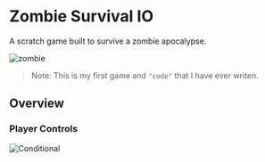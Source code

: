 # Zombie Survival IO

A scratch game built to survive a zombie apocalypse.

![zombie](https://user-images.githubusercontent.com/45475484/58449192-4c605000-80bf-11e9-987c-fb7fe12d0e29.gif)

> Note: This is my first game and `"code"` that I have ever writen.

## Overview

### Player Controls
![Conditional](https://user-images.githubusercontent.com/45475484/58449300-c264b700-80bf-11e9-988c-22a68f0cf483.png)

